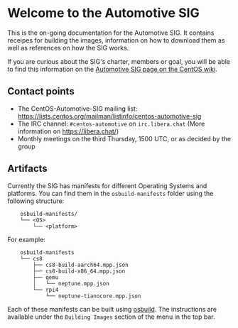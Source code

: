 # Welcome to the Automotive SIG

This is the on-going documentation for the Automotive SIG. It contains receipes
for building the images, information on how to download them as well as references
on how the SIG works.

If you are curious about the SIG's charter, members or goal, you will be able to
find this information on the
[Automotive SIG page on the CentOS wiki](https://wiki.centos.org/SpecialInterestGroup/Automotive).


## Contact points

* The CentOS-Automotive-SIG mailing list:
  <https://lists.centos.org/mailman/listinfo/centos-automotive-sig>
* The IRC channel: `#centos-automotive` on `irc.libera.chat` (More information
  on <https://libera.chat/>)
* Monthly meetings on the third Thursday, 1500 UTC, or as decided by the group


## Artifacts

Currently the SIG has manifests for different Operating Systems and platforms.
You can find them in the `osbuild-manifests` folder using the following
structure:
```
    osbuild-manifests/
    └── <OS>
        └── <platform>
```

For example:
```
    osbuild-manifests
    └── cs8
        ├── cs8-build-aarch64.mpp.json
        ├── cs8-build-x86_64.mpp.json
        ├── qemu
        │   └── neptune.mpp.json
        └── rpi4
            └── neptune-tianocore.mpp.json
```

Each of these manifests can be built using [osbuild](https://www.osbuild.org/).
The instructions are available under the `Building Images` section of the menu
in the top bar.
